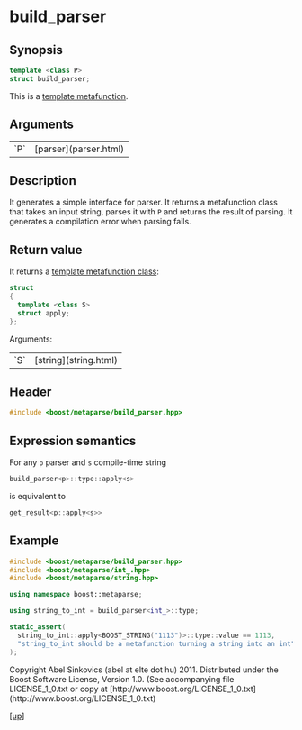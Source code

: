 # build_parser

## Synopsis

```cpp
template <class P>
struct build_parser;
```

This is a [template metafunction](metafunction.html).

## Arguments

<table cellpadding='0' cellspacing='0'>
  <tr>
    <td>`P`</td>
    <td>[parser](parser.html)</td>
  </tr>
</table>

## Description

It generates a simple interface for parser. It returns a metafunction class that
takes an input string, parses it with `P` and returns the result of parsing. It
generates a compilation error when parsing fails.

## Return value

It returns a [template metafunction class](metafunction_class.html):

```cpp
struct
{
  template <class S>
  struct apply;
};
```

Arguments:

<table cellpadding='0' cellspacing='0'>
  <tr>
    <td>`S`</td>
    <td>[string](string.html)</td>
  </tr>
</table>

## Header

```cpp
#include <boost/metaparse/build_parser.hpp>
```

## Expression semantics

For any `p` parser and `s` compile-time string

```cpp
build_parser<p>::type::apply<s>
```

is equivalent to

```cpp
get_result<p::apply<s>>
```

## Example

```cpp
#include <boost/metaparse/build_parser.hpp>
#include <boost/metaparse/int_.hpp>
#include <boost/metaparse/string.hpp>

using namespace boost::metaparse;

using string_to_int = build_parser<int_>::type;

static_assert(
  string_to_int::apply<BOOST_STRING("1113")>::type::value == 1113,
  "string_to_int should be a metafunction turning a string into an int"
);
```

<p class="copyright">
Copyright Abel Sinkovics (abel at elte dot hu) 2011.
Distributed under the Boost Software License, Version 1.0.
(See accompanying file LICENSE_1_0.txt or copy at
[http://www.boost.org/LICENSE_1_0.txt](http://www.boost.org/LICENSE_1_0.txt)
</p>

[[up]](reference.html)


